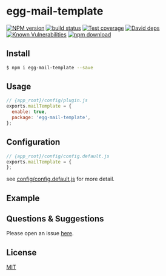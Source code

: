 # egg-mail-template

[![NPM version][npm-image]][npm-url]
[![build status][travis-image]][travis-url]
[![Test coverage][codecov-image]][codecov-url]
[![David deps][david-image]][david-url]
[![Known Vulnerabilities][snyk-image]][snyk-url]
[![npm download][download-image]][download-url]

[npm-image]: https://img.shields.io/npm/v/egg-mail-template.svg?style=flat-square
[npm-url]: https://npmjs.org/package/egg-mail-template
[travis-image]: https://img.shields.io/travis/eggjs/egg-mail-template.svg?style=flat-square
[travis-url]: https://travis-ci.org/eggjs/egg-mail-template
[codecov-image]: https://img.shields.io/codecov/c/github/eggjs/egg-mail-template.svg?style=flat-square
[codecov-url]: https://codecov.io/github/eggjs/egg-mail-template?branch=master
[david-image]: https://img.shields.io/david/eggjs/egg-mail-template.svg?style=flat-square
[david-url]: https://david-dm.org/eggjs/egg-mail-template
[snyk-image]: https://snyk.io/test/npm/egg-mail-template/badge.svg?style=flat-square
[snyk-url]: https://snyk.io/test/npm/egg-mail-template
[download-image]: https://img.shields.io/npm/dm/egg-mail-template.svg?style=flat-square
[download-url]: https://npmjs.org/package/egg-mail-template

<!--
Description here.
-->

## Install

```bash
$ npm i egg-mail-template --save
```

## Usage

```js
// {app_root}/config/plugin.js
exports.mailTemplate = {
  enable: true,
  package: 'egg-mail-template',
};
```

## Configuration

```js
// {app_root}/config/config.default.js
exports.mailTemplate = {
};
```

see [config/config.default.js](config/config.default.js) for more detail.

## Example

<!-- example here -->

## Questions & Suggestions

Please open an issue [here](https://github.com/eggjs/egg/issues).

## License

[MIT](LICENSE)
